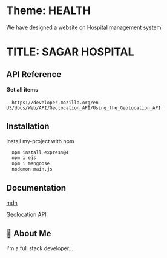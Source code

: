 # Theme: HEALTH

We have designed a website on Hospital management system


# TITLE: SAGAR HOSPITAL



## API Reference

#### Get all items

```http
  https://developer.mozilla.org/en-US/docs/Web/API/Geolocation_API/Using_the_Geolocation_API
```


## Installation

Install my-project with npm

```bash
  npm install express@4
  npm i ejs
  npm i mangoose
  nodemon main.js

```

    
## Documentation

[mdn](https://developer.mozilla.org/en-US/)

[Geolocation API](https://developer.mozilla.org/en-US/docs/Web/API/Geolocation_API)


## 🚀 About Me
I'm a full stack developer...

